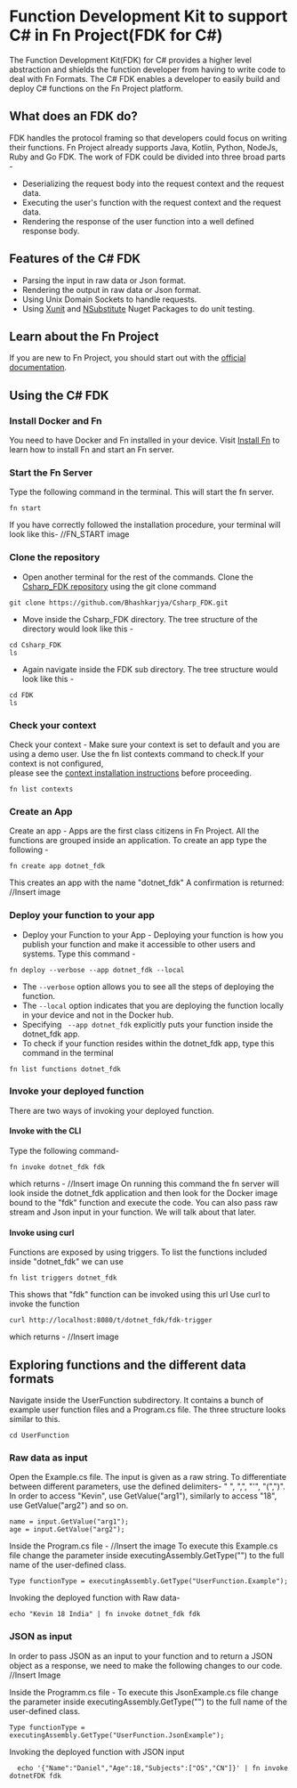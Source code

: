 
# Function Development Kit to support C# in Fn Project(FDK for C#)
The Function Development Kit(FDK) for C# provides a higher level abstraction and shields the function developer from having to write code to deal with Fn Formats. The C# FDK
enables a developer to easily build and deploy C# functions on the Fn Project platform.

## What does an FDK do?
FDK handles the protocol framing so that developers could focus on writing their functions. Fn Project already supports Java, Kotlin, Python, NodeJs, Ruby and Go FDK. The work of FDK could be divided into three broad parts - 
- Deserializing the request body into the request context and the request data.
- Executing the user's function with the request context and the request data.
- Rendering the response of the user function into a well defined response body.

## Features of the C# FDK
- Parsing the input in raw data or Json format.
- Rendering the output in raw data or Json format.
- Using Unix Domain Sockets to handle requests.
- Using [Xunit](https://xunit.net/) and [NSubstitute](https://nsubstitute.github.io/help/getting-started/) Nuget Packages to do unit testing.

## Learn about the Fn Project
If you are new to Fn Project, you should start out with the [official documentation](https://fnproject.io/tutorials/).

## Using the C# FDK
  ### Install Docker and Fn
  You need to have Docker and Fn installed in your device. Visit [Install Fn](https://fnproject.io/tutorials/install/) to learn how to install Fn and start an Fn server.
  ### Start the Fn Server
  Type the following command in the terminal. This will start the fn server.
  ```
  fn start
  ```
  If you have correctly followed the installation procedure, your terminal will look like this-
  //FN_START image
  
  ### Clone the repository
  - Open another terminal for the rest of the commands. Clone the [Csharp_FDK repository](https://github.com/Bhashkarjya/Csharp_FDK) using the git clone command
  ``` 
  git clone https://github.com/Bhashkarjya/Csharp_FDK.git 
  ```
  - Move inside the Csharp_FDK directory. The tree structure of the directory would look like this - 
  ```
  cd Csharp_FDK
  ls
  ```
  - Again navigate inside the FDK sub directory. The tree structure would look like this - 
  ```
  cd FDK
  ls
  ```
  
  ### Check your context
  Check your context - Make sure your context is set to default and you are using a demo user. Use the fn list contexts command to check.If your context is not configured,       
  please see the [context installation instructions](https://github.com/fnproject/tutorials/blob/master/install/README.md#configure-your-context) before proceeding.
  ``` 
  fn list contexts 
  ```
  
  ### Create an App
  Create an app - Apps are the first class citizens in Fn Project. All the functions are grouped inside an application. To create an app type the following - 
  ``` 
  fn create app dotnet_fdk
  ```
  This creates an app with the name "dotnet_fdk"
  A confirmation is returned:
  //Insert image
  
  ### Deploy your function to your app
  - Deploy your Function to your App - Deploying your function is how you publish your function and make it accessible to other users and systems. Type this command -
  ``` 
  fn deploy --verbose --app dotnet_fdk --local
  ```
  - The ```--verbose``` option allows you to see all the steps of deploying the function.
  - The ```--local``` option indicates that you are deploying the function locally in your device and not in the Docker hub.
  - Specifying ``` --app dotnet_fdk``` explicitly puts your function inside the dotnet_fdk app.
  - To check if your function resides within the dotnet_fdk app, type this command in the terminal
  ```
  fn list functions dotnet_fdk
  ```
  ### Invoke your deployed function
  There are two ways of invoking your deployed function.
  #### Invoke with the CLI
  Type the following command-
  ```
  fn invoke dotnet_fdk fdk
  ```
  which returns - 
  //Insert image
  On running this command the fn server will look inside the dotnet_fdk application and then look for the Docker image bound to the "fdk" function and execute the code.
  You can also pass raw stream and Json input in your function. We will talk about that later.
  
  #### Invoke using curl
  Functions are exposed by using triggers. To list the functions included inside "dotnet_fdk" we can use
  ```
  fn list triggers dotnet_fdk
  ```
  This shows that "fdk" function can be invoked using this url
  Use curl to invoke the function 
  ```
  curl http://localhost:8080/t/dotnet_fdk/fdk-trigger
  ```
  which returns - 
   //Insert image

## Exploring functions and the different data formats
  Navigate inside the UserFunction subdirectory. It contains a bunch of example user function files and a Program.cs file. The three structure looks 
  similar to this.
  ``` 
  cd UserFunction 
  ```
  ### Raw data as input
  Open the Example.cs file. The input is given as a raw string. To differentiate between different parameters, use the defined delimiters-
  " ", ",", "'", "(",")". 
  In order to access "Kevin", use GetValue("arg1"), similarly to access "18", use GetValue("arg2") and so on.
  ```
  name = input.GetValue("arg1");
  age = input.GetValue("arg2");
  ```
  Inside the Program.cs file - 
  //Insert the image
  To execute this Example.cs file change the parameter inside executingAssembly.GetType("") to the full name of the user-defined class.
  ```
  Type functionType = executingAssembly.GetType("UserFunction.Example");
  ```
  Invoking the deployed function with Raw data-
  ```
  echo "Kevin 18 India" | fn invoke dotnet_fdk fdk
  ```
   
  ### JSON as input
  In order to pass JSON as an input to your function and to return a JSON object as a response, we need to make the following changes to our code.
  //Insert Image
   
  Inside the Programm.cs file - 
  To execute this JsonExample.cs file change the parameter inside executingAssembly.GetType("") to the full name of the user-defined class.
  ```
  Type functionType = executingAssembly.GetType("UserFunction.JsonExample");
  ```
  Invoking the deployed function with JSON input
  ```
    echo '{"Name":"Daniel","Age":18,"Subjects":["OS","CN"]}' | fn invoke dotnetFDK fdk 
  ```

